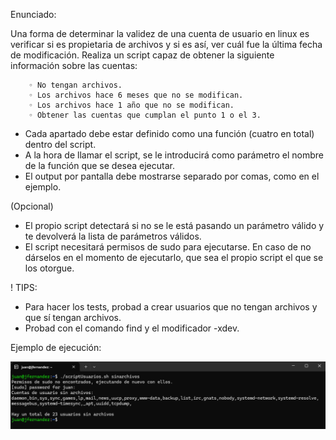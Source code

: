 Enunciado:

Una forma de determinar la validez de una cuenta de usuario en linux es verificar si es propietaria de archivos y si es así, ver cuál fue la última fecha de modificación.
Realiza un script capaz de obtener la siguiente información sobre las cuentas:

        ◦ No tengan archivos.
        ◦ Los archivos hace 6 meses que no se modifican.
        ◦ Los archivos hace 1 año que no se modifican.
        ◦ Obtener las cuentas que cumplan el punto 1 o el 3.

- Cada apartado debe estar definido como una función (cuatro en total) dentro del script. 
- A la hora de llamar el script, se le introducirá como parámetro el nombre de la función que se desea ejecutar.
- El output por pantalla debe mostrarse separado por comas, como en el ejemplo.

(Opcional)

- El propio script detectará si no se le está pasando un parámetro válido y te devolverá la lista de parámetros válidos.
- El script necesitará permisos de sudo para ejecutarse. En caso de no dárselos en el momento de ejecutarlo, que sea el propio script el que se los otorgue.

! TIPS: 
  - Para hacer los tests, probad a crear usuarios que no tengan archivos y que sí tengan archivos.
  - Probad con el comando find y el modificador -xdev.

Ejemplo de ejecución:

![Ejemplo de ejecución](imgs/runExample.png)
